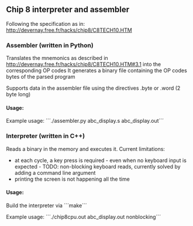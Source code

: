 ## Chip 8 interpreter and assembler

Following the specification as in: http://devernay.free.fr/hacks/chip8/C8TECH10.HTM

### Assembler (written in Python)
Translates the mnemonics as described in http://devernay.free.fr/hacks/chip8/C8TECH10.HTM#3.1 into the corresponding OP codes
It generates a binary file containing the OP codes bytes of the parsed program

Supports data in the assembler file using the directives .byte or .word (2 byte long)

#### Usage:
Example usage: ´´´./assembler.py abc_display.s abc_display.out´´´


### Interpreter (written in C++)
Reads a binary in the memory and executes it.
Current limitations:
* at each cycle, a key press is required - even when no keyboard input is expected - TODO: non-blocking keyboard reads, currently solved by adding a command line argument
* printing the screen is not happening all the time

#### Usage:
Build the interpreter via ´´´make´´´

Example usage: ´´´./chip8cpu.out abc_display.out nonblocking´´´
